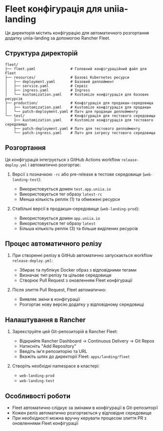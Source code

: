 # Fleet конфігурація для uniia-landing

Ця директорія містить конфігурацію для автоматичного розгортання додатку uniia-landing за допомогою Rancher Fleet.

## Структура директорій

```
fleet/
├── fleet.yaml                # Головний конфігураційний файл для Fleet
├── resources/                # Базові Kubernetes ресурси
│   ├── deployment.yaml       # Базовий деплоймент
│   ├── service.yaml          # Сервіс
│   ├── ingress.yaml          # Ingress
│   └── kustomization.yaml    # Kustomize конфігурація для базових ресурсів
├── production/               # Конфігурація для продакшн-середовища
│   ├── kustomization.yaml    # Kustomize конфігурація для продакшн
│   └── patch-deployment.yaml # Патч для продакшн деплойменту
└── test/                     # Конфігурація для тестового середовища
    ├── kustomization.yaml    # Kustomize конфігурація для тестового середовища
    ├── patch-deployment.yaml # Патч для тестового деплойменту
    └── patch-ingress.yaml    # Патч для інгресу тестового середовища
```

## Розгортання

Ця конфігурація інтегрується з GitHub Actions workflow `release-deploy.yml` і автоматично розгортає:

1. Версії з позначкою `-rc` або pre-release в тестове середовище (`web-landing-test`):
   - Використовується домен `test.app.uniia.io`
   - Використовується тег образу `latest-rc`
   - Менша кількість реплік (1) та обмежені ресурси

2. Стабільні версії в продакшн-середовище (`web-landing-prod`):
   - Використовується домен `app.uniia.io`
   - Використовується тег образу `latest`
   - Більша кількість реплік (3) та більше виділених ресурсів

## Процес автоматичного релізу

1. При створенні релізу в GitHub автоматично запускається workflow `release-deploy.yml`:
   - Збирає та публікує Docker образ з відповідними тегами
   - Визначає тип релізу та цільове середовище
   - Створює Pull Request з оновленням Fleet конфігурації

2. Після злиття Pull Request, Fleet автоматично:
   - Виявляє зміни в конфігурації
   - Розгортає нову версію додатку у відповідному середовищі

## Налаштування в Rancher

1. Зареєструйте цей Git-репозиторій в Rancher Fleet:
   - Відкрийте Rancher Dashboard -> Continuous Delivery -> Git Repos
   - Натисніть "Add Repository"
   - Введіть ім'я репозиторію та URL
   - Вкажіть шлях до директорії Fleet: `apps/landing/fleet`

2. Створіть необхідні namespace в кластері:
   - `web-landing-prod`
   - `web-landing-test`

## Особливості роботи

- Fleet автоматично слідкує за змінами в конфігурації в Git-репозиторії
- Кожен реліз автоматично розгортається у відповідне середовище
- При необхідності можна вручну керувати процесом злиття PR з оновленнями Fleet конфігурації 